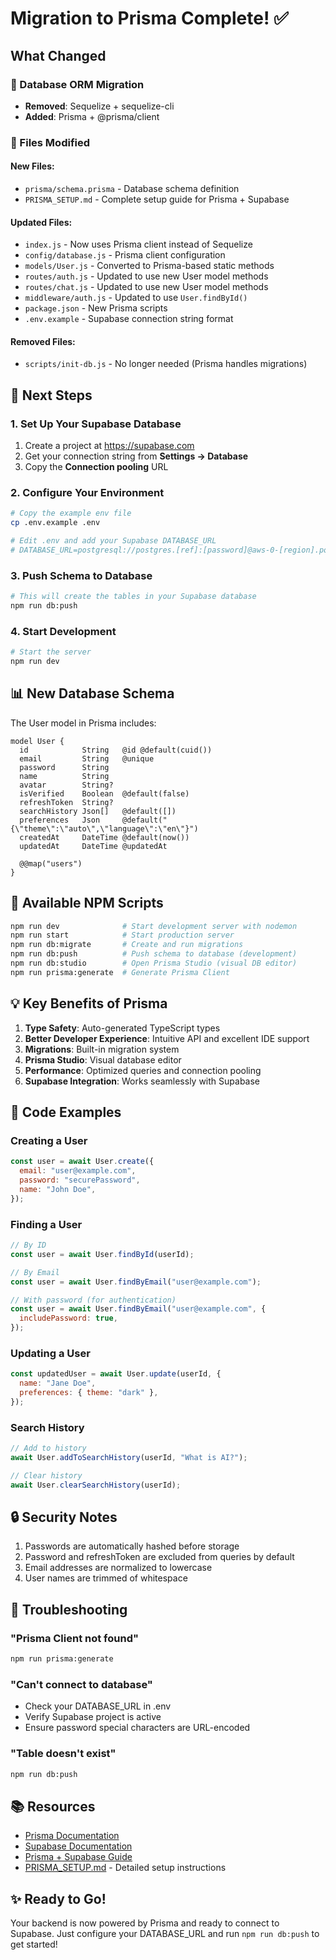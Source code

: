 # Migration to Prisma Complete! ✅

## What Changed

### 🔄 Database ORM Migration

- **Removed**: Sequelize + sequelize-cli
- **Added**: Prisma + @prisma/client

### 📁 Files Modified

#### New Files:

- `prisma/schema.prisma` - Database schema definition
- `PRISMA_SETUP.md` - Complete setup guide for Prisma + Supabase

#### Updated Files:

- `index.js` - Now uses Prisma client instead of Sequelize
- `config/database.js` - Prisma client configuration
- `models/User.js` - Converted to Prisma-based static methods
- `routes/auth.js` - Updated to use new User model methods
- `routes/chat.js` - Updated to use new User model methods
- `middleware/auth.js` - Updated to use `User.findById()`
- `package.json` - New Prisma scripts
- `.env.example` - Supabase connection string format

#### Removed Files:

- `scripts/init-db.js` - No longer needed (Prisma handles migrations)

## 🚀 Next Steps

### 1. Set Up Your Supabase Database

1. Create a project at https://supabase.com
2. Get your connection string from **Settings → Database**
3. Copy the **Connection pooling** URL

### 2. Configure Your Environment

```bash
# Copy the example env file
cp .env.example .env

# Edit .env and add your Supabase DATABASE_URL
# DATABASE_URL=postgresql://postgres.[ref]:[password]@aws-0-[region].pooler.supabase.com:6543/postgres?pgbouncer=true
```

### 3. Push Schema to Database

```bash
# This will create the tables in your Supabase database
npm run db:push
```

### 4. Start Development

```bash
# Start the server
npm run dev
```

## 📊 New Database Schema

The User model in Prisma includes:

```prisma
model User {
  id            String   @id @default(cuid())
  email         String   @unique
  password      String
  name          String
  avatar        String?
  isVerified    Boolean  @default(false)
  refreshToken  String?
  searchHistory Json[]   @default([])
  preferences   Json     @default("{\"theme\":\"auto\",\"language\":\"en\"}")
  createdAt     DateTime @default(now())
  updatedAt     DateTime @updatedAt

  @@map("users")
}
```

## 🔧 Available NPM Scripts

```bash
npm run dev              # Start development server with nodemon
npm run start            # Start production server
npm run db:migrate       # Create and run migrations
npm run db:push          # Push schema to database (development)
npm run db:studio        # Open Prisma Studio (visual DB editor)
npm run prisma:generate  # Generate Prisma Client
```

## 💡 Key Benefits of Prisma

1. **Type Safety**: Auto-generated TypeScript types
2. **Better Developer Experience**: Intuitive API and excellent IDE support
3. **Migrations**: Built-in migration system
4. **Prisma Studio**: Visual database editor
5. **Performance**: Optimized queries and connection pooling
6. **Supabase Integration**: Works seamlessly with Supabase

## 📝 Code Examples

### Creating a User

```javascript
const user = await User.create({
  email: "user@example.com",
  password: "securePassword",
  name: "John Doe",
});
```

### Finding a User

```javascript
// By ID
const user = await User.findById(userId);

// By Email
const user = await User.findByEmail("user@example.com");

// With password (for authentication)
const user = await User.findByEmail("user@example.com", {
  includePassword: true,
});
```

### Updating a User

```javascript
const updatedUser = await User.update(userId, {
  name: "Jane Doe",
  preferences: { theme: "dark" },
});
```

### Search History

```javascript
// Add to history
await User.addToSearchHistory(userId, "What is AI?");

// Clear history
await User.clearSearchHistory(userId);
```

## 🔒 Security Notes

1. Passwords are automatically hashed before storage
2. Password and refreshToken are excluded from queries by default
3. Email addresses are normalized to lowercase
4. User names are trimmed of whitespace

## 🐛 Troubleshooting

### "Prisma Client not found"

```bash
npm run prisma:generate
```

### "Can't connect to database"

- Check your DATABASE_URL in .env
- Verify Supabase project is active
- Ensure password special characters are URL-encoded

### "Table doesn't exist"

```bash
npm run db:push
```

## 📚 Resources

- [Prisma Documentation](https://www.prisma.io/docs)
- [Supabase Documentation](https://supabase.com/docs)
- [Prisma + Supabase Guide](https://www.prisma.io/docs/guides/database/supabase)
- [PRISMA_SETUP.md](./PRISMA_SETUP.md) - Detailed setup instructions

## ✨ Ready to Go!

Your backend is now powered by Prisma and ready to connect to Supabase. Just configure your DATABASE_URL and run `npm run db:push` to get started!
